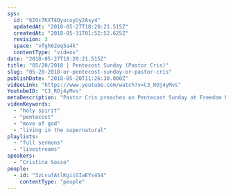 ```yaml
---
sys:
  id: "62Oc7KXT4QyucoyUy2Asy4"
  updatedAt: "2018-05-27T18:20:21.515Z"
  createdAt: "2018-05-31T01:52:52.625Z"
  revision: 3
  space: "vfgh62eq5a4k"
  contentType: "videos"
date: "2018-05-27T18:20:21.515Z"
title: "05/20/2018 | Pentecost Sunday (Pastor Cris)"
slug: "05-20-2018-or-pentecost-sunday-or-pastor-cris"
publishDate: "2018-05-20T11:26:30.000Z"
videoLink: "https://www.youtube.com/watch?v=C3_ROj4yMvs"
YoutubeID: "C3_ROj4yMvs"
metaDescription: "Pastor Cris preaches on Pentecost Sunday at Freedom Fellowship Church"
videoKeywords:
  - "holy spirit"
  - "pentecost"
  - "move of god"
  - "living in the supernatural"
playlists:
  - "full sermons"
  - "livestreams"
speakers:
  - "Cristina Sosso"
people:
  - id: "3zLvufAtlKgiiGIaEYs4S4"
    contentType: "people"
---
```


